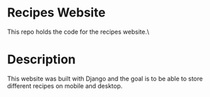 # Recipes Website

This repo holds the code for the recipes website.\

# Description

This website was built with Django and the goal is to be able to store different recipes on mobile and desktop.






